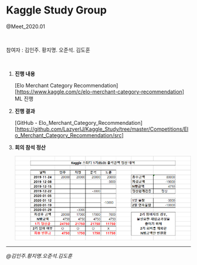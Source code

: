 # Kaggle Study Group

@Meet_2020.01

<br/>

참여자 : 김인주. 황지명. 오준석. 김도훈

<br/>

1. **진행 내용**

   [Elo Merchant Category Recommendation][https://www.kaggle.com/c/elo-merchant-category-recommendation] ML 진행



2. **진행 결과**

   [GitHub - Elo_Merchant_Category_Recommendation][https://github.com/LazyerIJ/Kaggle_Study/tree/master/Competitions/Elo_Merchant_Category_Recommendation/src]



3. **회의 참석 정산**

   ![meeting](img/S1_attendance_result.png)

---

*@김인주.황지명.오준석.김도훈*


